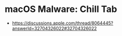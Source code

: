 # macOS Malware: Chill Tab

- https://discussions.apple.com/thread/8064445?answerId=32704326022#32704326022
